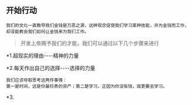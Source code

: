## 开始行动
    
    我们的文化一直教导我们金钱是万恶之源，这种观念促使我们学习某种技能，并为金钱而工作，却没能教会我们如何让金钱来为我们工作。
   
> 开发上帝赐予我们的才能，我们可以通过以下几个步骤来进行


*1.超现实的理由----精神的力量

*2.每天作出自己的选择----选择的力量

    我们应该夺取思考这两件事情：
    第一是时间，这是你最珍贵的资产；第二是学习，正因为你没有钱，就更要去学习。

*3.